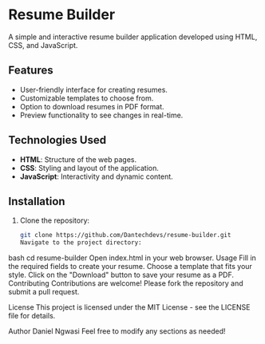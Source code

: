 # Resume Builder

A simple and interactive resume builder application developed using HTML, CSS, and JavaScript.

## Features

- User-friendly interface for creating resumes.
- Customizable templates to choose from.
- Option to download resumes in PDF format.
- Preview functionality to see changes in real-time.

## Technologies Used

- **HTML**: Structure of the web pages.
- **CSS**: Styling and layout of the application.
- **JavaScript**: Interactivity and dynamic content.

## Installation

1. Clone the repository:
   ```bash
   git clone https://github.com/Dantechdevs/resume-builder.git
   Navigate to the project directory:
bash
cd resume-builder
Open index.html in your web browser.
Usage
Fill in the required fields to create your resume.
Choose a template that fits your style.
Click on the "Download" button to save your resume as a PDF.
Contributing
Contributions are welcome! Please fork the repository and submit a pull request.

License
This project is licensed under the MIT License - see the LICENSE file for details.

Author
Daniel Ngwasi
Feel free to modify any sections as needed!


